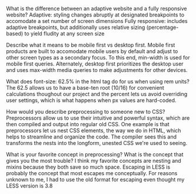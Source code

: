 What is the difference between an adaptive website and a fully responsive website?
    Adaptive: styling changes abruptly at designated breakpoints to accomodate a set number of screen dimensions
    Fully responsive: includes adaptive breakpoints, but additionally uses relative sizing (percentage-based) to yield fludity at any screen size

Describe what it means to be mobile first vs desktop first.
    Mobile first products are built to accomodate mobile users by default and adjust to other screen types as a secondary focus. To this end, min-width is used for mobile first queries. Alternately, desktop first prioritizes the desktop user and uses max-width media queries to make adjustments for other devices.

What does font-size: 62.5% in the html tag do for us when using rem units?
    The 62.5 allows us to have a base-ten root (10/16) for convenient calculations thoughout our project and the percent lets us avoid overriding user settings, which is what happens when px values are hard-coded.

How would you describe preprocessing to someone new to CSS?
    Preprocessors allow us to use their intuitive and powerful syntax, which are then compiled and output into regular old CSS. One example is that preprocessors let us nest CSS elements, the way we do in HTML, which helps to streamline and organize the code. The compiler sees this and transforms the nests into the longform, unested CSS we're used to seeing. 

What is your favorite concept in preprocessing? What is the concept that gives you the most trouble?
    I think my favorite concepts are nesting and mixins because they both save so much space. Escaping in LESS is probably the concept that most escapes me conceptually. For reasons unknown to me, I had to use the old format for escaping even thought my LESS version is 3.8
